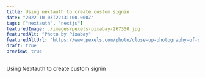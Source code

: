 ```yaml
---
title: Using nextauth to create custom signin
date: "2022-10-03T22:31:00.000Z"
tags: ["nextauth", "nextjs"]
featuredImage: ./images/pexels-pixabay-267350.jpg
featuredAlt: "Photo by Pixabay"
featuredAltUrl: "https://www.pexels.com/photo/close-up-photography-of-smartphone-icons-267350/"
draft: true
preview: true
---
```


Using Nextauth to create custom signin